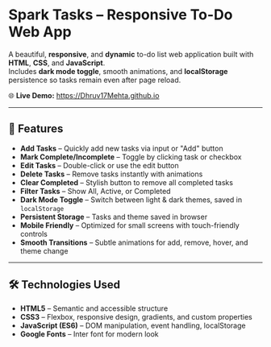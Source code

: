 # Spark Tasks – Responsive To-Do Web App

A beautiful, **responsive**, and **dynamic** to-do list web application built with **HTML**, **CSS**, and **JavaScript**.  
Includes **dark mode toggle**, smooth animations, and **localStorage** persistence so tasks remain even after page reload.

🌐 **Live Demo:** https://Dhruv17Mehta.github.io

---

## 🚀 Features
- **Add Tasks** – Quickly add new tasks via input or "Add" button
- **Mark Complete/Incomplete** – Toggle by clicking task or checkbox
- **Edit Tasks** – Double-click or use the edit button
- **Delete Tasks** – Remove tasks instantly with animations
- **Clear Completed** – Stylish button to remove all completed tasks
- **Filter Tasks** – Show All, Active, or Completed
- **Dark Mode Toggle** – Switch between light & dark themes, saved in `localStorage`
- **Persistent Storage** – Tasks and theme saved in browser
- **Mobile Friendly** – Optimized for small screens with touch-friendly controls
- **Smooth Transitions** – Subtle animations for add, remove, hover, and theme change

---


## 🛠 Technologies Used
- **HTML5** – Semantic and accessible structure
- **CSS3** – Flexbox, responsive design, gradients, and custom properties
- **JavaScript (ES6)** – DOM manipulation, event handling, localStorage
- **Google Fonts** – Inter font for modern look
